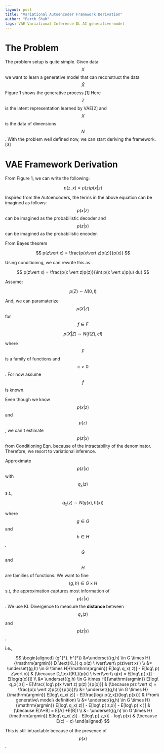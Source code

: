 ```yaml
---
layout: post
title: "Variational Autoencoder Framework Derivation"
author: "Parth Shah"
tags: VAE Variational Inference DL AI generative-model
---
```



# The Problem
The problem setup is quite simple. Given data $$X$$ we want to learn a generative model that can reconstruct the data $$\hat{X}$$ Figure 1 shows the generative process.[1]
Here $$Z$$ is the latent representation learned by VAE[2] and $$X$$ is the
data of dimensions $$N$$. With the problem well defined now, we can start deriving the framework.[3]

# VAE Framework Derivation
From Figure 1, we can write the following:

$$ p(z,x) = p(z)p(x\vert z) $$

Inspired from the Autoencoders, the terms in the above equation can be imagined as follows: $$p(x\vert z)$$ can be imagined as the probabilistic decoder and $$p(z\vert x)$$ can be imagined as the probabilistic encoder.

From Bayes theorem

$$ p(z\vert x) = \frac{p(x\vert z)p(z)}{p(x)} $$

Using conditioning, we can rewrite this as

$$ p(z\vert x) = \frac{p(x \vert  z)p(z)}{\int p(x \vert  u)p(u) du} $$

Assume:

$$ p(Z) \sim N(0, I) $$

And, we can paramaterize $$ p(X\vert Z) $$ for $$f \in F$$

$$ p(X\vert Z) \sim N(f(Z), cI) $$

where $$F$$ is a family of functions and $$c>0$$. For now assume $$f$$ is known.

Even though we know $$p(x\vert z)$$ and $$p(z)$$, we can't estimate $$p(z\vert x)$$ from Conditioning Eqn. because of the intractability of the denominator. Therefore, we resort to variational inference.

Approximate $$p(z \vert x)$$ with $$q_x(z)$$ s.t.,

$$
    q_x(z) \sim N(g(x), h(x))
$$

where $$g \in G$$ and $$h \in H$$, $$G$$ and $$H$$ are families of functions.
We want to fine $$(g,h) \in G \times H$$ s.t, the approximation captures most information of $$p(z \vert x)$$. We use KL Divergence to measure the <b> distance </b> between $$q_x(z)$$ and $$p(z \vert x)$$.

i.e.,

$$
\begin{aligned}
    (g^{*}, h^{*}) &=\underset{(g,h) \in G \times H}{\mathrm{argmin}} D_\text{KL}( q_x(z) \ \vert\vert\ p(z\vert x) ) \\
    &= \underset{(g,h) \in G \times H}{\mathrm{argmin}} E[log\ q_x( z)] - E[log\ p( z\vert x)]  & (\because D_\text{KL}(p(x) \ \vert\vert\ q(x) = E[log\ p( x)] - E[log(q(x))]) \\
    &= \underset{(g,h) \in G \times H}{\mathrm{argmin}} E[log\ q_x( z)] - E[\frac{ log\ p(x \vert z) p(z) }{p(x)}] & (\because p(z \vert x) = \frac{p(x \vert z)p(z)}{p(x)})\\
    &= \underset{(g,h) \in G \times H}{\mathrm{argmin}} E[log\ q_x( z)] - E[\frac{log\ p(z,x)}{log\ p(x)}] & (From\ generative\ model\ definition) \\
    &= \underset{(g,h) \in G \times H}{\mathrm{argmin}} E[log\ q_x( z)] - E[log\ p( z,x)] - E[log\ p( x )] & (\because E[A+B] = E[A] +E[B]) \\
    &= \underset{(g,h) \in G \times H}{\mathrm{argmin}} E[log\ q_x( z)] - E[log\ p( z,x)] - log\ p(x) & (\because E(c) = c)
\end{aligned}
$$

This is still intractable because of the presence of $$p(x)$$.
